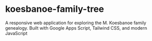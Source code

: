 # koesbanoe-family-tree
A responsive web application for exploring the M. Koesbanoe family genealogy. Built with Google Apps Script, Tailwind CSS, and modern JavaScript
